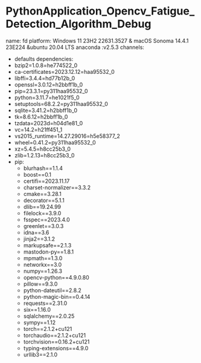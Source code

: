 # PythonApplication_Opencv_Fatigue_Detection_Algorithm_Debug
name: fd
platform: Windows 11 23H2 22631.3527 & macOS Sonoma 14.4.1 23E224 &ubuntu 20.04 LTS
anaconda :v2.5.3
channels:
  - defaults
dependencies:
  - bzip2=1.0.8=he774522_0
  - ca-certificates=2023.12.12=haa95532_0
  - libffi=3.4.4=hd77b12b_0
  - openssl=3.0.12=h2bbff1b_0
  - pip=23.3.1=py311haa95532_0
  - python=3.11.7=he1021f5_0
  - setuptools=68.2.2=py311haa95532_0
  - sqlite=3.41.2=h2bbff1b_0
  - tk=8.6.12=h2bbff1b_0
  - tzdata=2023d=h04d1e81_0
  - vc=14.2=h21ff451_1
  - vs2015_runtime=14.27.29016=h5e58377_2
  - wheel=0.41.2=py311haa95532_0
  - xz=5.4.5=h8cc25b3_0
  - zlib=1.2.13=h8cc25b3_0
  - pip:
      - blurhash==1.1.4
      - boost==0.1
      - certifi==2023.11.17
      - charset-normalizer==3.3.2
      - cmake==3.28.1
      - decorator==5.1.1
      - dlib==19.24.99
      - filelock==3.9.0
      - fsspec==2023.4.0
      - greenlet==3.0.3
      - idna==3.6
      - jinja2==3.1.2
      - markupsafe==2.1.3
      - mastodon-py==1.8.1
      - mpmath==1.3.0
      - networkx==3.0
      - numpy==1.26.3
      - opencv-python==4.9.0.80
      - pillow==9.3.0
      - python-dateutil==2.8.2
      - python-magic-bin==0.4.14
      - requests==2.31.0
      - six==1.16.0
      - sqlalchemy==2.0.25
      - sympy==1.12
      - torch==2.1.2+cu121
      - torchaudio==2.1.2+cu121
      - torchvision==0.16.2+cu121
      - typing-extensions==4.9.0
      - urllib3==2.1.0
